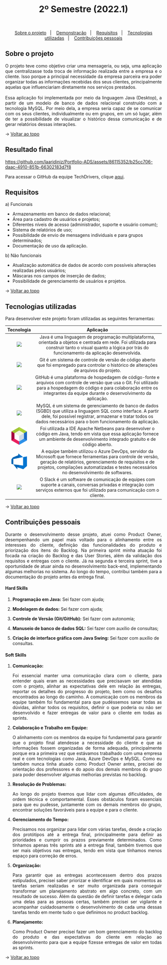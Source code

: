 <h1 align="center">2º Semestre (2022.1)</h1>

<br id="topo">

<p align="center">
  <a href="#about">Sobre o projeto</a>&nbsp;&nbsp;&nbsp;|&nbsp;&nbsp;&nbsp;
  <a href="#demo">Demonstração</a>&nbsp;&nbsp;&nbsp;|&nbsp;&nbsp;&nbsp;
  <a href="#requirements">Requisitos</a>&nbsp;&nbsp;&nbsp;|&nbsp;&nbsp;&nbsp;
  <a href="#tech">Tecnologias utilizadas</a>&nbsp;&nbsp;&nbsp;|&nbsp;&nbsp;&nbsp;
  <a href="#dev">Contribuições pessoais</a>
</p>

<div id="about">

## Sobre o projeto

<p align="justify">O projeto teve como objetivo criar uma mensageria, ou seja, uma aplicação que centralizasse toda troca de informação realizada entre a empresa e o cliente. Isso porque a principal necessidade da empresa parceira era poder organizar todas as informações recebidas dos seus clientes, principalmente aquelas que influenciariam diretamente nos serviços prestados.
<br><br>
Essa aplicação foi implementada por meio da linguagem Java (Desktop), a partir de um modelo de banco de dados relacional construído com a tecnologia MySQL. Por meio dela, a empresa seria capaz de se comunicar com os seus clientes, individualmente ou em grupos, em um só lugar, além de ter a possibilidade de visualizar o histórico dessa comunicação e de gerar relatórios dessas interações.</p>

→ [Voltar ao topo](#topo)

</div>

<div id="demo">

## Resultado final



https://github.com/laaridiniz/Portfolio-ADS/assets/86115352/b25cc706-daac-4910-851b-66302183d7f8



Para acessar o GitHub da equipe TechDrivers, clique [aqui](https://github.com/TechDriversFatec/TechDrivers).

</div>

<div id="requirements">

## Requisitos

a) Funcionais

* Armazenamento em banco de dados relacional;
* Área para cadastro de usuários e projetos;
* Diferentes níveis de acesso (administrador, suporte e usuário comum);
* Sistema de relatórios de uso; 
* Possibilidade de envio de mensagens individuais e para grupos determinados;
* Documentação de uso da aplicação.

b) Não funcionais

* Atualização automática de dados de acordo com possíveis alterações realizadas pelos usuários;
* Máscaras nos campos de inserção de dados;
* Possibilidade de gerenciamento de usuários e projetos.

→ [Voltar ao topo](#topo)

</div>

<div id="tech">

## Tecnologias utilizadas

Para desenvolver este projeto foram utilizadas as seguintes ferramentas:

| Tecnologia | Aplicação |
|:--------:|:-----------:|
| <img width="50 rem" src="https://cdn.jsdelivr.net/gh/devicons/devicon/icons/java/java-original.svg" /> | Java é uma linguagem de programação multiplataforma, orientada a objetos e centrada em rede. Foi utilizada para construir tanto o visual quanto a lógica por trás do funcionamento da aplicação desenvolvida. |
| <img width="50 rem" src="https://cdn.jsdelivr.net/gh/devicons/devicon/icons/git/git-original.svg" /> | Git é um sistema de controle de versão de código aberto que foi empregado para controlar o histórico de alterações de arquivos do projeto. |
| <img width="50 rem" src="https://cdn.jsdelivr.net/gh/devicons/devicon/icons/github/github-original.svg" /> | GitHub é uma plataforma de hospedagem de código-fonte e arquivos com controle de versão que usa o Git. Foi utilizado para a hospedagem do código e para colaboração entre os integrantes da equipe durante o desenvolvimento da aplicação. |
| <img width="50 rem" src="https://cdn.jsdelivr.net/gh/devicons/devicon/icons/mysql/mysql-original.svg" /> | MySQL é um sistema de gerenciamento de banco de dados (SGBD) que utiliza a linguagem SQL como interface. A partir dele, foi possível registrar, armazenar e tratar todos os dados necessários para o bom funcionamento da aplicação. |
| <img width="50 rem" src="Images/Apache_NetBeans_Logo.svg.png" /> | Foi utilizada a IDE Apache Netbeans para desenvolver o código em Java, tendo em vista que essa aplicação fornece um ambiente de desenvolvimento integrado gratuito e de código aberto. |
| <img width="50 rem" src="Images/azure-devops.png" /> | A equipe também utilizou o Azure DevOps, servidor da Microsoft que fornece ferramentas para controle de versão, geração de relatórios, gerenciamento de requisitos e de projetos, compilações automatizadas e testes necessários no desenvolvimento de softwares. |
| <img width="50 rem" src="https://cdn.jsdelivr.net/gh/devicons/devicon/icons/slack/slack-original.svg" /> | O Slack é um software de comunicação de equipes com suporte a canais, conversas privadas e integração com serviços externos que foi utilizado para comunicação com o cliente. |

→ [Voltar ao topo](#topo)

</div>

<div id="dev">

## Contribuições pessoais

<p align="justify">Durante o desenvolvimento desse projeto, atuei como Product Owner, desempenhando um papel mais voltado para o alinhamento entre os interesses do cliente, definição das funcionalidades do produto e priorização dos itens do Backlog. Na primeira sprint minha atuação foi focada na criação do Backlog e das User Stories, além da validação dos requisitos e entregas com o cliente. Já na segunda e terceira sprint, tive a oportunidade de atuar ainda no desenvolvimento back-end, implementando algumas melhorias no sistema. Ao longo do tempo, contribui também para a documentação do projeto antes da entrega final.</p>

#### Hard Skills

1. **Programação em Java:** Sei fazer com ajuda;

2. **Modelagem de dados:** Sei fazer com ajuda;

3. **Controle de Versão (Git/GitHub):** Sei fazer com autonomia;

4. **Manuseio de banco de dados SQL:** Sei fazer com auxílio de consultas;

5. **Criação de interface gráfica com Java Swing:** Sei fazer com auxílio de consultas.

#### Soft Skills  

1. **Comunicação:** <p align="justify">Foi essencial manter uma comunicação clara com o cliente, para entender quais eram as necessidades que precisavam ser atendidas com o projeto, alinhar as expectativas dele em relação às entregas, reportar os detalhes do progresso do projeto, bem como os desafios encontrados ao longo do caminho. A comunicação com os membros da equipe também foi fundamental para que pudéssemos sanar todas as dúvidas, alinhar todos os requisitos, definir o que poderia ou não ser desenvolvido e fazer entregas de valor para o cliente em todas as sprints.</p> 

2. **Colaboração e Trabalho em Equipe:** <p align="justify">O alinhamento com os membros da equipe foi fundamental para garantir que o projeto final atendesse a necessidade do cliente e que as informações fossem organizadas de forma adequada, principalmente porque era a primeira vez que estávamos trabalhado com uma empresa real e com tecnologias como Java, Azure DevOps e MySQL. Como eu também nunca tinha atuado como Product Owner antes, precisei de orientação dos professores e do apoio dos demais membros do grupo para poder desenvolver algumas melhorias previstas no backlog.</p> 

3. **Resolução de Problemas:** <p align="justify">Ao longo do projeto tivemos que lidar com algumas dificuldades, de ordem técnica e comportamental. Esses obstáculos foram essenciais para que eu pudesse, juntamente com os demais membros do grupo, encontrar soluções favoráveis para a equipe e para o cliente.</p> 

4. **Gerenciamento do Tempo:** <p align="justify">Precisamos nos organizar para lidar com várias tarefas, desde a criação dos protótipos até a entrega final, principalmente para definir as prioridades e cumprir os prazos previamente determinados. Como tínhamos apenas três sprints até a entrega final, também tivemos que ser mais objetivos nas entregas, tendo em vista que tínhamos menos espaço para correção de erros.</p>

5. **Organização:** <p align="justify">Para garantir que as entregas acontecessem dentro dos prazos estipulados, precisei saber priorizar e identificar em quais momentos as tarefas seriam realizadas e ser muito organizada para conseguir transformar um planejamento abstrato em algo concreto, com um resultado de sucesso. Além da questão de definir tarefas e delegar cada uma delas para as pessoas certas, também precisei ser vigilante e acompanhar cuidadosamente o desenvolvimento de cada uma dessas tarefas tendo em mente tudo o que definimos no product backlog.</p>
   
6. **Planejamento:** <p align="justify">Como Product Owner precisei fazer um bom gerenciamento do backlog do produto e das expectativas do cliente em relação ao desenvolvimento para que a equipe fizesse entregas de valor em todas as sprints.</p>


→ [Voltar ao topo](#topo)

</div>

